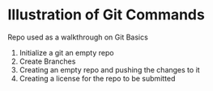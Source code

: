 # Illustration of Git Commands
Repo used as a walkthrough on Git Basics

1. Initialize a git an empty repo
2. Create Branches
3. Creating an empty repo and pushing the changes to it
4. Creating a license for the repo to be submitted
